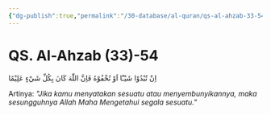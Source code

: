```yaml
---
{"dg-publish":true,"permalink":"/30-database/al-quran/qs-al-ahzab-33-54/"}
---
```



# QS. Al-Ahzab (33)-54
اِنْ تُبْدُوْا شَيْـًٔا اَوْ تُخْفُوْهُ فَاِنَّ اللّٰهَ كَانَ بِكُلِّ شَيْءٍ عَلِيْمًا 

Artinya: *"Jika kamu menyatakan sesuatu atau menyembunyikannya, maka sesungguhnya Allah Maha Mengetahui segala sesuatu."*
